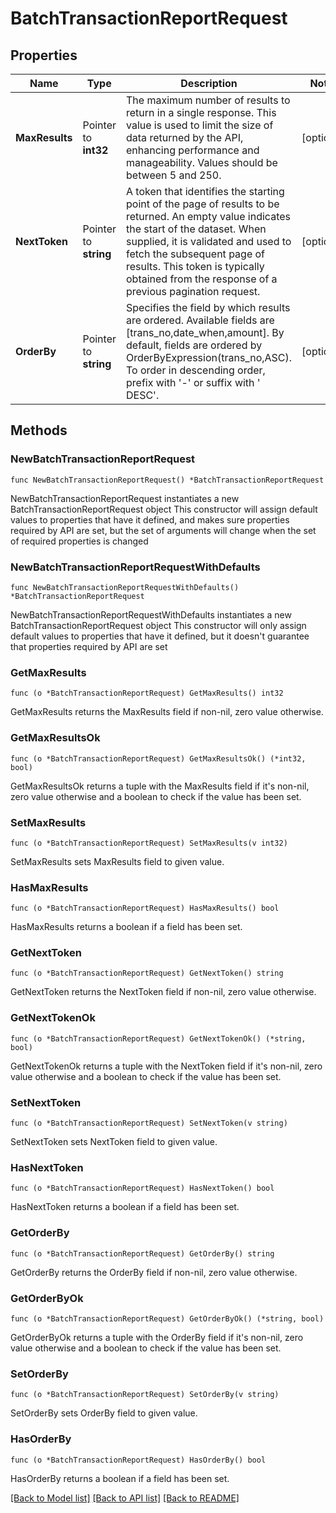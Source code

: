 # BatchTransactionReportRequest

## Properties

Name | Type | Description | Notes
------------ | ------------- | ------------- | -------------
**MaxResults** | Pointer to **int32** | The maximum number of results to return in a single response. This value is used to limit the size of data returned by the API, enhancing performance and manageability. Values should be between 5 and 250. | [optional] 
**NextToken** | Pointer to **string** | A token that identifies the starting point of the page of results to be returned. An empty value indicates the start of the dataset. When supplied, it is validated and used to fetch the subsequent page of results. This token is typically obtained from the response of a previous pagination request. | [optional] 
**OrderBy** | Pointer to **string** | Specifies the field by which results are ordered. Available fields are [trans_no,date_when,amount]. By default, fields are ordered by OrderByExpression(trans_no,ASC). To order in descending order, prefix with &#39;-&#39; or suffix with &#39; DESC&#39;. | [optional] 

## Methods

### NewBatchTransactionReportRequest

`func NewBatchTransactionReportRequest() *BatchTransactionReportRequest`

NewBatchTransactionReportRequest instantiates a new BatchTransactionReportRequest object
This constructor will assign default values to properties that have it defined,
and makes sure properties required by API are set, but the set of arguments
will change when the set of required properties is changed

### NewBatchTransactionReportRequestWithDefaults

`func NewBatchTransactionReportRequestWithDefaults() *BatchTransactionReportRequest`

NewBatchTransactionReportRequestWithDefaults instantiates a new BatchTransactionReportRequest object
This constructor will only assign default values to properties that have it defined,
but it doesn't guarantee that properties required by API are set

### GetMaxResults

`func (o *BatchTransactionReportRequest) GetMaxResults() int32`

GetMaxResults returns the MaxResults field if non-nil, zero value otherwise.

### GetMaxResultsOk

`func (o *BatchTransactionReportRequest) GetMaxResultsOk() (*int32, bool)`

GetMaxResultsOk returns a tuple with the MaxResults field if it's non-nil, zero value otherwise
and a boolean to check if the value has been set.

### SetMaxResults

`func (o *BatchTransactionReportRequest) SetMaxResults(v int32)`

SetMaxResults sets MaxResults field to given value.

### HasMaxResults

`func (o *BatchTransactionReportRequest) HasMaxResults() bool`

HasMaxResults returns a boolean if a field has been set.

### GetNextToken

`func (o *BatchTransactionReportRequest) GetNextToken() string`

GetNextToken returns the NextToken field if non-nil, zero value otherwise.

### GetNextTokenOk

`func (o *BatchTransactionReportRequest) GetNextTokenOk() (*string, bool)`

GetNextTokenOk returns a tuple with the NextToken field if it's non-nil, zero value otherwise
and a boolean to check if the value has been set.

### SetNextToken

`func (o *BatchTransactionReportRequest) SetNextToken(v string)`

SetNextToken sets NextToken field to given value.

### HasNextToken

`func (o *BatchTransactionReportRequest) HasNextToken() bool`

HasNextToken returns a boolean if a field has been set.

### GetOrderBy

`func (o *BatchTransactionReportRequest) GetOrderBy() string`

GetOrderBy returns the OrderBy field if non-nil, zero value otherwise.

### GetOrderByOk

`func (o *BatchTransactionReportRequest) GetOrderByOk() (*string, bool)`

GetOrderByOk returns a tuple with the OrderBy field if it's non-nil, zero value otherwise
and a boolean to check if the value has been set.

### SetOrderBy

`func (o *BatchTransactionReportRequest) SetOrderBy(v string)`

SetOrderBy sets OrderBy field to given value.

### HasOrderBy

`func (o *BatchTransactionReportRequest) HasOrderBy() bool`

HasOrderBy returns a boolean if a field has been set.


[[Back to Model list]](../README.md#documentation-for-models) [[Back to API list]](../README.md#documentation-for-api-endpoints) [[Back to README]](../README.md)



